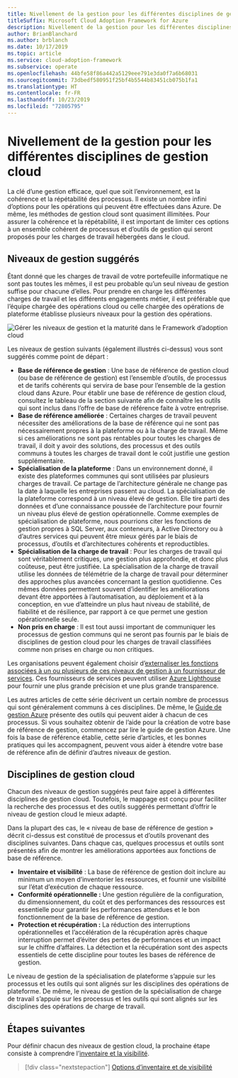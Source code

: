 ```yaml
---
title: Nivellement de la gestion pour les différentes disciplines de gestion cloud
titleSuffix: Microsoft Cloud Adoption Framework for Azure
description: Nivellement de la gestion pour les différentes disciplines de gestion cloud
author: BrianBlanchard
ms.author: brblanch
ms.date: 10/17/2019
ms.topic: article
ms.service: cloud-adoption-framework
ms.subservice: operate
ms.openlocfilehash: 44bfe58f86a442a5129eee791e3da0f7a6b68031
ms.sourcegitcommit: 73dbedf580951f25bf4b5544b83451cb075b1fa1
ms.translationtype: HT
ms.contentlocale: fr-FR
ms.lasthandoff: 10/23/2019
ms.locfileid: "72805795"
---
```

# <a name="management-leveling-across-cloud-management-disciplines"></a>Nivellement de la gestion pour les différentes disciplines de gestion cloud

La clé d’une gestion efficace, quel que soit l’environnement, est la cohérence et la répétabilité des processus. Il existe un nombre infini d’options pour les opérations qui peuvent être effectuées dans Azure. De même, les méthodes de gestion cloud sont quasiment illimitées. Pour assurer la cohérence et la répétabilité, il est important de limiter ces options à un ensemble cohérent de processus et d’outils de gestion qui seront proposés pour les charges de travail hébergées dans le cloud.

## <a name="suggested-management-levels"></a>Niveaux de gestion suggérés

Étant donné que les charges de travail de votre portefeuille informatique ne sont pas toutes les mêmes, il est peu probable qu’un seul niveau de gestion suffise pour chacune d’elles. Pour prendre en charge les différentes charges de travail et les différents engagements métier, il est préférable que l’équipe chargée des opérations cloud ou celle chargée des opérations de plateforme établisse plusieurs niveaux pour la gestion des opérations.

![Gérer les niveaux de gestion et la maturité dans le Framework d’adoption cloud](../../_images/manage/cloud-management-maturity.png)

Les niveaux de gestion suivants (également illustrés ci-dessus) vous sont suggérés comme point de départ :

- **Base de référence de gestion** : Une base de référence de gestion cloud (ou base de référence de gestion) est l’ensemble d’outils, de processus et de tarifs cohérents qui servira de base pour l’ensemble de la gestion cloud dans Azure. Pour établir une base de référence de gestion cloud, consultez le tableau de la section suivante afin de connaître les outils qui sont inclus dans l’offre de base de référence faite à votre entreprise.
- **Base de référence améliorée** : Certaines charges de travail peuvent nécessiter des améliorations de la base de référence qui ne sont pas nécessairement propres à la plateforme ou à la charge de travail. Même si ces améliorations ne sont pas rentables pour toutes les charges de travail, il doit y avoir des solutions, des processus et des outils communs à toutes les charges de travail dont le coût justifie une gestion supplémentaire.
- **Spécialisation de la plateforme** : Dans un environnement donné, il existe des plateformes communes qui sont utilisées par plusieurs charges de travail. Ce partage de l’architecture générale ne change pas la date à laquelle les entreprises passent au cloud. La spécialisation de la plateforme correspond à un niveau élevé de gestion. Elle tire parti des données et d’une connaissance poussée de l’architecture pour fournir un niveau plus élevé de gestion opérationnelle. Comme exemples de spécialisation de plateforme, nous pourrions citer les fonctions de gestion propres à SQL Server, aux conteneurs, à Active Directory ou à d’autres services qui peuvent être mieux gérés par le biais de processus, d’outils et d’architectures cohérents et reproductibles.
- **Spécialisation de la charge de travail** : Pour les charges de travail qui sont véritablement critiques, une gestion plus approfondie, et donc plus coûteuse, peut être justifiée. La spécialisation de la charge de travail utilise les données de télémétrie de la charge de travail pour déterminer des approches plus avancées concernant la gestion quotidienne. Ces mêmes données permettent souvent d’identifier les améliorations devant être apportées à l’automatisation, au déploiement et à la conception, en vue d’atteindre un plus haut niveau de stabilité, de fiabilité et de résilience, par rapport à ce que permet une gestion opérationnelle seule.
- **Non pris en charge** : Il est tout aussi important de communiquer les processus de gestion communs qui ne seront pas fournis par le biais de disciplines de gestion cloud pour les charges de travail classifiées comme non prises en charge ou non critiques.

Les organisations peuvent également choisir d’[externaliser les fonctions associées à un ou plusieurs de ces niveaux de gestion à un fournisseur de services](https://www.microsoft.com/cloud-adoption-framework-offers?ot=manage). Ces fournisseurs de services peuvent utiliser [Azure Lighthouse](https://azure.com/lighthouse) pour fournir une plus grande précision et une plus grande transparence.

Les autres articles de cette série décrivent un certain nombre de processus qui sont généralement communs à ces disciplines.
De même, le [Guide de gestion Azure](../azure-management-guide/index.md) présente des outils qui peuvent aider à chacun de ces processus. Si vous souhaitez obtenir de l’aide pour la création de votre base de référence de gestion, commencez par lire le guide de gestion Azure. Une fois la base de référence établie, cette série d’articles, et les bonnes pratiques qui les accompagnent, peuvent vous aider à étendre votre base de référence afin de définir d’autres niveaux de gestion.

## <a name="cloud-management-disciplines"></a>Disciplines de gestion cloud

Chacun des niveaux de gestion suggérés peut faire appel à différentes disciplines de gestion cloud. Toutefois, le mappage est conçu pour faciliter la recherche des processus et des outils suggérés permettant d’offrir le niveau de gestion cloud le mieux adapté.

Dans la plupart des cas, le « niveau de base de référence de gestion » décrit ci-dessus est constitué de processus et d’outils provenant des disciplines suivantes. Dans chaque cas, quelques processus et outils sont présentés afin de montrer les améliorations apportées aux fonctions de base de référence.

- **Inventaire et visibilité** : La base de référence de gestion doit inclure au minimum un moyen d’inventorier les ressources, et fournir une visibilité sur l’état d’exécution de chaque ressource.
- **Conformité opérationnelle :** Une gestion régulière de la configuration, du dimensionnement, du coût et des performances des ressources est essentielle pour garantir les performances attendues et le bon fonctionnement de la base de référence de gestion.
- **Protection et récupération :** La réduction des interruptions opérationnelles et l’accélération de la récupération après chaque interruption permet d’éviter des pertes de performances et un impact sur le chiffre d’affaires. La détection et la récupération sont des aspects essentiels de cette discipline pour toutes les bases de référence de gestion.

Le niveau de gestion de la spécialisation de plateforme s’appuie sur les processus et les outils qui sont alignés sur les disciplines des opérations de plateforme. De même, le niveau de gestion de la spécialisation de charge de travail s’appuie sur les processus et les outils qui sont alignés sur les disciplines des opérations de charge de travail.

  
## <a name="next-steps"></a>Étapes suivantes

Pour définir chacun des niveaux de gestion cloud, la prochaine étape consiste à comprendre l’[inventaire et la visibilité](./inventory.md).

> [!div class="nextstepaction"]
> [Options d’inventaire et de visibilité](./inventory.md)
